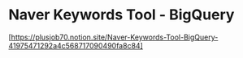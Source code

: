 # Naver Keywords Tool - BigQuery

[https://plusjob70.notion.site/Naver-Keywords-Tool-BigQuery-41975471292a4c568717090490fa8c84]